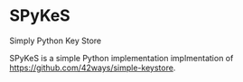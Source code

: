 # SPyKeS
Simply Python Key Store

SPyKeS is a simple Python implementation implmentation of https://github.com/42ways/simple-keystore.
